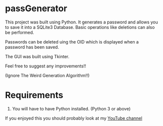 # passGenerator

This project was built using Python. It generates a password and allows you to save it into a SQLite3 Database. Basic operations like deletions can also be performed.

Passwords can be deleted uing the OID which is displayed when a password has been saved.

The GUI was built using Tkinter.

Feel free to suggest any improvements!!

(Ignore The Weird Generation Algorithm!!)

# Requirements
1. You will have to have Python installed.
(Python 3 or above)

If you enjoyed this you should probably look at my [YouTube channel](https://youtube.com/c/iqube) 

